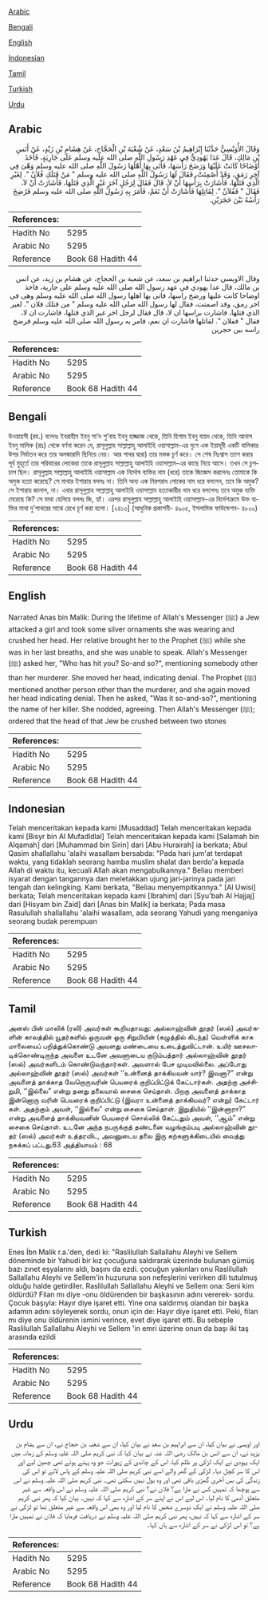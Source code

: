 [Arabic](#arabic)

[Bengali](#bengali)

[English](#english)

[Indonesian](#indonesian)

[Tamil](#tamil)

[Turkish](#turkish)

[Urdu](#urdu)

## Arabic


<div dir="rtl" lang="ar" style={{fontSize:'larger',backgroundColor:'#f8f9fa',padding:20}}>
وَقَالَ الأُوَيْسِيُّ حَدَّثَنَا إِبْرَاهِيمُ بْنُ سَعْدٍ، عَنْ شُعْبَةَ بْنِ الْحَجَّاجِ، عَنْ هِشَامِ بْنِ زَيْدٍ، عَنْ أَنَسِ بْنِ مَالِكٍ، قَالَ عَدَا يَهُودِيٌّ فِي عَهْدِ رَسُولِ اللَّهِ صلى الله عليه وسلم عَلَى جَارِيَةٍ، فَأَخَذَ أَوْضَاحًا كَانَتْ عَلَيْهَا وَرَضَخَ رَأْسَهَا، فَأَتَى بِهَا أَهْلُهَا رَسُولَ اللَّهِ صلى الله عليه وسلم وَهْىَ فِي آخِرِ رَمَقٍ، وَقَدْ أُصْمِتَتْ، فَقَالَ لَهَا رَسُولُ اللَّهِ صلى الله عليه وسلم ‏"‏ مَنْ قَتَلَكِ فُلاَنٌ ‏"‏‏.‏ لِغَيْرِ الَّذِي قَتَلَهَا، فَأَشَارَتْ بِرَأْسِهَا أَنْ لاَ، قَالَ فَقَالَ لِرَجُلٍ آخَرَ غَيْرِ الَّذِي قَتَلَهَا، فَأَشَارَتْ أَنْ لاَ، فَقَالَ ‏"‏ فَفُلاَنٌ ‏"‏‏.‏ لِقَاتِلِهَا فَأَشَارَتْ أَنْ نَعَمْ، فَأَمَرَ بِهِ رَسُولُ اللَّهِ صلى الله عليه وسلم فَرُضِخَ رَأْسُهُ بَيْنَ حَجَرَيْنِ‏.‏
</div>
<div style={{backgroundColor:'#f8f9fa',padding:20, marginBottom: 10}}><table> <thead> <tr> <th>References:</th> <th></th> </tr> </thead> <tbody><tr><td>Hadith No</td><td>5295</td></tr><tr><td>Arabic No</td><td>5295</td></tr><tr><td>Reference</td><td>Book 68 Hadith 44</td></tr></tbody></table></div>


<div dir="rtl" lang="ar" style={{fontSize:'larger',backgroundColor:'#f8f9fa',padding:20}}>
وقال الاويسي حدثنا ابراهيم بن سعد، عن شعبة بن الحجاج، عن هشام بن زيد، عن انس بن مالك، قال عدا يهودي في عهد رسول الله صلى الله عليه وسلم على جارية، فاخذ اوضاحا كانت عليها ورضخ راسها، فاتى بها اهلها رسول الله صلى الله عليه وسلم وهى في اخر رمق، وقد اصمتت، فقال لها رسول الله صلى الله عليه وسلم " من قتلك فلان ". لغير الذي قتلها، فاشارت براسها ان لا، قال فقال لرجل اخر غير الذي قتلها، فاشارت ان لا، فقال " ففلان ". لقاتلها فاشارت ان نعم، فامر به رسول الله صلى الله عليه وسلم فرضخ راسه بين حجرين
</div>
<div style={{backgroundColor:'#f8f9fa',padding:20, marginBottom: 10}}><table> <thead> <tr> <th>References:</th> <th></th> </tr> </thead> <tbody><tr><td>Hadith No</td><td>5295</td></tr><tr><td>Arabic No</td><td>5295</td></tr><tr><td>Reference</td><td>Book 68 Hadith 44</td></tr></tbody></table></div>

## Bengali


<div dir="ltr" lang="bn" style={{fontSize:'larger',backgroundColor:'#f8f9fa',padding:20}}>
উওয়ায়সী (রহ.) বলেনঃ ইবরাহীম ইবনু সা’দ শু’বাহ ইবনু হাজ্জাজ থেকে, তিনি হিশাম ইবনু যায়দ থেকে, তিনি আনাস ইবনু মালিক (রাঃ) থেকে বর্ণনা করেন যে, রাসূলুল্লাহ সাল্লাল্লাহু আলাইহি ওয়াসাল্লাম-এর যুগে এক ইয়াহূদী একটি বালিকার উপর নির্যাতন করে তার অলঙ্কারাদি ছিনিয়ে নেয়। আর পাথর দ্বারা) তার মস্তক চূর্ণ করে। সে শেষ নিঃশ্বাস ত্যাগ করার পূর্ব মুহূর্তে তার পরিবারের লোকেরা তাকে রাসূলুল্লাহ সাল্লাল্লাহু আলাইহি ওয়াসাল্লাম-এর কাছে নিয়ে আসে। তখন সে চুপচাপ ছিল। রাসূলুল্লাহ সাল্লাল্লাহু আলাইহি ওয়াসাল্লাম এক নির্দোষ ব্যক্তির নাম (ধরে) তাকে জিজ্ঞেস করলেনঃ তোমাকে কি অমুক হত্যা করেছে? সে মাথার ইশারায় বললঃ না। তিনি অন্য এক নিরপরাধ লোকের নাম ধরে বললেন, তবে কি অমুক? সে ইশারায় জানাল, না। এবার রাসূলুল্লাহ সাল্লাল্লাহু আলাইহি ওয়াসাল্লাম হত্যাকারীর নাম ধরে বললেনঃ তবে অমুক ব্যক্তি মেরেছে কি? সে মাথা হেলিয়ে বললঃ জি, হ্যাঁ। এরপর রাসূলুল্লাহ সাল্লাল্লাহু আলাইহি ওয়াসাল্লাম-এর নির্দেশত্রুমে উক্ত ব্যক্তির মাথা দু’পাথরের মাঝে রেখে চূর্ণ করা হলো। [২৪১৩] (আধুনিক প্রকাশনী- ৪৯০৫, ইসলামিক ফাউন্ডেশন- ৪৮০০)
</div>
<div style={{backgroundColor:'#f8f9fa',padding:20, marginBottom: 10}}><table> <thead> <tr> <th>References:</th> <th></th> </tr> </thead> <tbody><tr><td>Hadith No</td><td>5295</td></tr><tr><td>Arabic No</td><td>5295</td></tr><tr><td>Reference</td><td>Book 68 Hadith 44</td></tr></tbody></table></div>

## English


<div dir="ltr" lang="en" style={{fontSize:'larger',backgroundColor:'#f8f9fa',padding:20}}>
Narrated Anas bin Malik: During the lifetime of Allah's Messenger (ﷺ) a Jew attacked a girl and took some silver ornaments she was wearing and crushed her head. Her relative brought her to the Prophet (ﷺ) while she was in her last breaths, and she was unable to speak. Allah's Messenger (ﷺ) asked her, "Who has hit you? So-and so?", mentioning somebody other than her murderer. She moved her head, indicating denial. The Prophet (ﷺ) mentioned another person other than the murderer, and she again moved her head indicating denial. Then he asked, "Was it so-and-so?", mentioning the name of her killer. She nodded, agreeing. Then Allah's Messenger (ﷺ); ordered that the head of that Jew be crushed between two stones
</div>
<div style={{backgroundColor:'#f8f9fa',padding:20, marginBottom: 10}}><table> <thead> <tr> <th>References:</th> <th></th> </tr> </thead> <tbody><tr><td>Hadith No</td><td>5295</td></tr><tr><td>Arabic No</td><td>5295</td></tr><tr><td>Reference</td><td>Book 68 Hadith 44</td></tr></tbody></table></div>

## Indonesian


<div dir="ltr" lang="id" style={{fontSize:'larger',backgroundColor:'#f8f9fa',padding:20}}>
Telah menceritakan kepada kami [Musaddad] Telah menceritakan kepada kami [Bisyr bin Al Mufadldlal] Telah menceritakan kepada kami [Salamah bin Alqamah] dari [Muhammad bin Sirin] dari [Abu Hurairah] ia berkata; Abul Qasim shallallahu 'alaihi wasallam bersabda: "Pada hari jum'at terdapat waktu, yang tidaklah seorang hamba muslim shalat dan berdo'a kepada Allah di waktu itu, kecuali Allah akan mengabulkannya." Beliau memberi isyarat dengan tangannya dan meletakkan ujung jari-jarinya pada jari tengah dan kelingking. Kami berkata, "Beliau menyempitkannya." [Al Uwisi] berkata; Telah menceritakan kepada kami [Ibrahim] dari [Syu'bah Al Hajjaj] dari [Hisyam bin Zaid] dari [Anas bin Malik] ia berkata; Pada masa Rasulullah shallallahu 'alaihi wasallam, ada seorang Yahudi yang menganiya seorang budak perempuan
</div>
<div style={{backgroundColor:'#f8f9fa',padding:20, marginBottom: 10}}><table> <thead> <tr> <th>References:</th> <th></th> </tr> </thead> <tbody><tr><td>Hadith No</td><td>5295</td></tr><tr><td>Arabic No</td><td>5295</td></tr><tr><td>Reference</td><td>Book 68 Hadith 44</td></tr></tbody></table></div>

## Tamil


<div dir="ltr" lang="ta" style={{fontSize:'larger',backgroundColor:'#f8f9fa',padding:20}}>
அனஸ் பின் மாலிக் (ரலி) அவர்கள் கூறியதாவது: அல்லாஹ்வின் தூதர் (ஸல்) அவர்களின் காலத்தில் யூதர்களில் ஒருவன் ஒரு சிறுமியின் (கழுத்தில் கிடந்த) வெள்ளிக் காசு மாலையைப் பறித்துக்கொண்டு அவளது மண்டையை உடைத்துவிட்டான். உயிர் ஊசலாடிக்கொண்டிருந்த அவளை உடனே அவளுடைய குடும்பத்தார் அல்லாஹ்வின் தூதர் (ஸல்) அவர்களிடம் கொண்டுவந்தார்கள். அவளால் பேச முடியவில்லை. அப்போது அல்லாஹ்வின் தூதர் (ஸல்) அவர்கள் ‘‘உன்னைத் தாக்கியவன் யார்? இவனா?” என்று அவளைத் தாக்காத வேறொருவரின் பெயரைக் குறிப்பிட்டுக் கேட்டார்கள். அதற்கு அச்சிறுமி, ‘‘இல்லை” என்று தனது தலையால் சைகை செய்தாள். பிறகு அவளைத் தாக்காத இன்னொரு வரின் பெயரைக் குறிப்பிட்டு (இவரா உன்னைத் தாக்கியவர்? என்று) கேட்டார் கள். அதற்கும் அவள், ‘‘இல்லை” என்று சைகை செய்தாள். இறுதியில் ‘‘இன்னாரா?” என்று அவளைத் தாக்கியவனின் பெயரைச் சொல்லிக் கேட்டதும் அவள், ‘‘ஆம்” என்று சைகை செய்தாள். உடனே அந்த நபருக்குத் தண்டனை வழங்கும்படி அல்லாஹ்வின் தூதர் (ஸல்) அவர்கள் உத்தரவிட, அவனுடைய தலை இரு கற்களுக்கிடையில் வைத்து நசுக்கப் பட்டது.63 அத்தியாயம் : 68
</div>
<div style={{backgroundColor:'#f8f9fa',padding:20, marginBottom: 10}}><table> <thead> <tr> <th>References:</th> <th></th> </tr> </thead> <tbody><tr><td>Hadith No</td><td>5295</td></tr><tr><td>Arabic No</td><td>5295</td></tr><tr><td>Reference</td><td>Book 68 Hadith 44</td></tr></tbody></table></div>

## Turkish


<div dir="ltr" lang="tr" style={{fontSize:'larger',backgroundColor:'#f8f9fa',padding:20}}>
Enes İbn Malik r.a.'den, dedi ki: "Raslilullah Sallallahu Aleyhi ve Sellem döneminde bir Yahudi bir kız çocuğuna saldırarak üzerinde bulunan gümüş bazı zınet eşyalarını aldı, başını da ezdi. çocuğun yakınları onu Raslilullah Sallallahu Aleyhi ve Sellem'in huzuruna son nefeşlerini verirken dili tutulmuş olduğu halde getirdiler. Raslilullah Sallallahu Aleyhi ve Sellem ona: Seni kim öldürdü? Filan mı diye -onu öldürenden bir başkasının adını vererek- sordu. Çocuk başıyla: Hayır diye işaret etti. Yine ona saldırmış olandan bir başka adamın adını söyleyerek sordu, onun için de: Hayır diye işaret etti. Peki, filan mı diye onu öldürenin ismini verince, evet diye işaret etti. Bu sebeple Raslilullah Sallallahu Aleyhi ve Sellem 'in emri üzerine onun da başı iki taş arasında ezildi
</div>
<div style={{backgroundColor:'#f8f9fa',padding:20, marginBottom: 10}}><table> <thead> <tr> <th>References:</th> <th></th> </tr> </thead> <tbody><tr><td>Hadith No</td><td>5295</td></tr><tr><td>Arabic No</td><td>5295</td></tr><tr><td>Reference</td><td>Book 68 Hadith 44</td></tr></tbody></table></div>

## Urdu


<div dir="rtl" lang="ur" style={{fontSize:'larger',backgroundColor:'#f8f9fa',padding:20}}>
اور اویسی نے بیان کیا، ان سے ابراہیم بن سعد نے بیان کیا، ان سے شعبہ بن حجاج نے، ان سے ہشام بن یزید نے، ان سے انس بن مالک رضی اللہ عنہ نے بیان کیا کہ نبی کریم صلی اللہ علیہ وسلم کے زمانہ میں ایک یہودی نے ایک لڑکی پر ظلم کیا، اس کے چاندی کے زیورات جو وہ پہنے ہوئے تھی چھین لیے اور اس کا سر کچل دیا۔ لڑکی کے گھر والے اسے نبی کریم صلی اللہ علیہ وسلم کے پاس لائے تو اس کی زندگی کی بس آخری گھڑی باقی تھی اور وہ بول نہیں سکتی تھی۔ نبی کریم صلی اللہ علیہ وسلم نے اس سے پوچھا کہ تمہیں کس نے مارا ہے؟ فلاں نے؟ نبی کریم صلی اللہ علیہ وسلم نے اس واقعہ سے غیر متعلق آدمی کا نام لیا۔ اس لیے اس نے اپنے سر کے اشارہ سے کہا کہ نہیں۔ بیان کیا کہ پھر نبی کریم صلی اللہ علیہ وسلم نے ایک دوسرے شخص کا نام لیا اور وہ بھی اس واقعہ سے غیر متعلق تھا تو لڑکی نے سر کے اشارہ سے کہا کہ نہیں، پھر نبی کریم صلی اللہ علیہ وسلم نے دریافت فرمایا کہ فلاں نے تمہیں مارا ہے؟ تو اس لڑکی نے سر کے اشارہ سے ہاں کہا۔
</div>
<div style={{backgroundColor:'#f8f9fa',padding:20, marginBottom: 10}}><table> <thead> <tr> <th>References:</th> <th></th> </tr> </thead> <tbody><tr><td>Hadith No</td><td>5295</td></tr><tr><td>Arabic No</td><td>5295</td></tr><tr><td>Reference</td><td>Book 68 Hadith 44</td></tr></tbody></table></div>